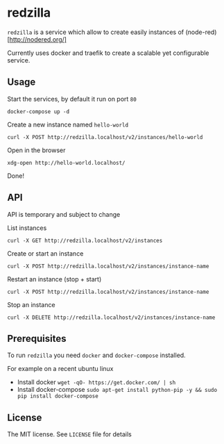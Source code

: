 # redzilla

`redzilla` is a service which allow to create easily instances of (node-red)[http://nodered.org/]

Currently uses docker and traefik to create a scalable yet configurable service.

Usage
---

Start the services, by default it run on port `80`

`docker-compose up -d`

Create a new instance named `hello-world`

`curl -X POST http://redzilla.localhost/v2/instances/hello-world`

Open in the browser

`xdg-open http://hello-world.localhost/`

Done!

API
---

API is temporary and subject to change

List instances

  `curl -X GET http://redzilla.localhost/v2/instances`

Create or start an instance

  `curl -X POST http://redzilla.localhost/v2/instances/instance-name`

Restart an instance (stop + start)

  `curl -X POST http://redzilla.localhost/v2/instances/instance-name`

Stop an instance

  `curl -X DELETE http://redzilla.localhost/v2/instances/instance-name`

Prerequisites
---

To run `redzilla` you need `docker` and `docker-compose` installed.

For example on a recent ubuntu linux

- Install docker `wget -qO- https://get.docker.com/ | sh`
- Install docker-compose `sudo apt-get install python-pip -y && sudo pip install docker-compose`

License
---

The MIT license. See `LICENSE` file for details
